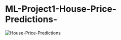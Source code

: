 # ML-Project1-House-Price-Predictions-
![House-Price-Predictions](https://www.google.com/url?sa=i&url=https%3A%2F%2Ftowardsdatascience.com%2Fmachine-learning-predicting-house-prices-with-regression-2388bb876a6f&psig=AOvVaw2F3OPxGQmnjzIrApMtb6DY&ust=1672503629527000&source=images&cd=vfe&ved=0CA0QjRxqFwoTCODyy9nfofwCFQAAAAAdAAAAABAP)
